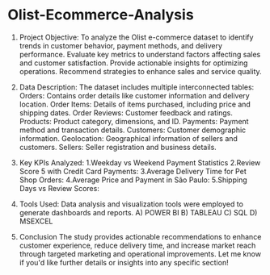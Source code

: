 # Olist-Ecommerce-Analysis

1. Project Objective:
To analyze the Olist e-commerce dataset to identify trends in customer behavior, payment methods, and delivery performance. Evaluate key metrics to understand factors affecting sales and customer satisfaction. Provide actionable insights for optimizing operations. Recommend strategies to enhance sales and service quality.

2. Data Description:
The dataset includes multiple interconnected tables:
Orders: Contains order details like customer information and delivery location.
Order Items: Details of items purchased, including price and shipping dates.
Order Reviews: Customer feedback and ratings.
Products: Product category, dimensions, and ID.
Payments: Payment method and transaction details.
Customers: Customer demographic information.
Geolocation: Geographical information of sellers and customers.
Sellers: Seller registration and business details.

3. Key KPIs Analyzed:
1.Weekday vs Weekend Payment Statistics
2.Review Score 5 with Credit Card Payments:
3.Average Delivery Time for Pet Shop Orders:
4.Average Price and Payment in São Paulo:
5.Shipping Days vs Review Scores:



4. Tools Used:
Data analysis and visualization tools were employed to generate dashboards and reports.
A) POWER BI
B) TABLEAU
C) SQL
D) MSEXCEL

6. Conclusion
The study provides actionable recommendations to enhance customer experience, reduce delivery time, and increase market reach through targeted marketing and operational improvements. Let me know if you'd like further details or insights into any specific section!

